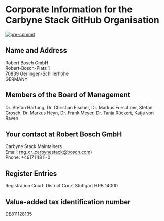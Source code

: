 # Corporate Information for the Carbyne Stack GitHub Organisation

[![pre-commit](https://img.shields.io/badge/pre--commit-enabled-brightgreen?logo=pre-commit&logoColor=white)](https://github.com/pre-commit/pre-commit)

## Name and Address

Robert Bosch GmbH\
Robert-Bosch-Platz 1\
70839 Gerlingen-Schillerhöhe\
GERMANY

## Members of the Board of Management

Dr. Stefan Hartung, Dr. Christian Fischer, Dr. Markus Forschner, Stefan Grosch,
Dr. Markus Heyn, Dr. Frank Meyer, Dr. Tanja Rückert, Katja von Raven

## Your contact at Robert Bosch GmbH

Carbyne Stack Maintainers \
Email:
[rng_cr_carbynestack@bosch.com](mailto:rng_cr_carbynestack@bosch.com)) \
Phone:
+49(711)811-0

## Register Entries

Registration Court: District Court Stuttgart HRB 14000

## Value-added tax identification number

DE811128135
